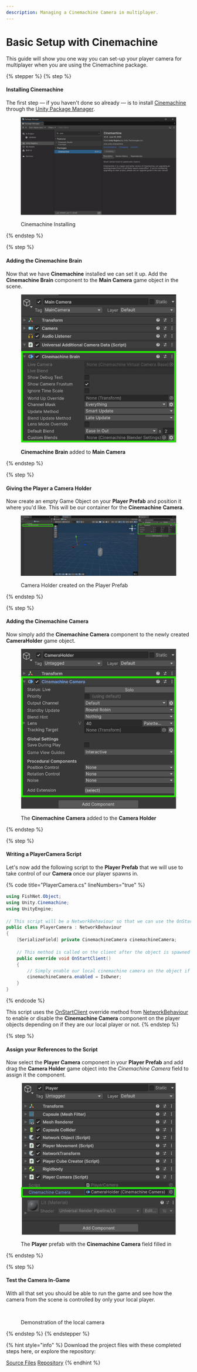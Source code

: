 ```yaml
---
description: Managing a Cinemachine Camera in multiplayer.
---
```


# Basic Setup with Cinemachine

This guide will show you one way you can set-up your player camera for multiplayer when you are using the Cinemachine package.

{% stepper %}
{% step %}
#### Installing Cinemachine

The first step — if you haven't done so already — is to install [Cinemachine](https://unity.com/features/cinemachine) through the [Unity Package Manager](https://learn.unity.com/tutorial/the-package-manager).

<figure><img src="../../../.gitbook/assets/installing-cinemachine.png" alt=""><figcaption><p>Cinemachine Installing</p></figcaption></figure>
{% endstep %}

{% step %}
#### Adding the Cinemachine Brain

Now that we have **Cinemachine** installed we can set it up. Add the **Cinemachine Brain** component to the **Main Camera** game object in the scene.

<figure><img src="../../../.gitbook/assets/added-cinemachine-brain.png" alt=""><figcaption><p><strong>Cinemachine Brain</strong> added to <strong>Main Camera</strong></p></figcaption></figure>
{% endstep %}

{% step %}
#### Giving the Player a Camera Holder

Now create an empty Game Object on your **Player Prefab** and position it where you'd like. This will be our container for the **Cinemachine** **Camera**.

<figure><img src="../../../.gitbook/assets/camera-holder-setup.png" alt=""><figcaption><p>Camera Holder created on the Player Prefab</p></figcaption></figure>
{% endstep %}

{% step %}
#### Adding the Cinemachine Camera

Now simply add the **Cinemachine Camera** component to the newly created **CameraHolder** game object.

<figure><img src="../../../.gitbook/assets/added-cinemachine-camera.png" alt=""><figcaption><p>The <strong>Cinemachine Camera</strong> added to the <strong>Camera Holder</strong></p></figcaption></figure>
{% endstep %}

{% step %}
#### Writing a PlayerCamera Script

Let's now add the following script to the **Player Prefab** that we will use to take control of our **Camera** once our player spawns in.

{% code title="PlayerCamera.cs" lineNumbers="true" %}
```csharp
using FishNet.Object;
using Unity.Cinemachine;
using UnityEngine;

// This script will be a NetworkBehaviour so that we can use the OnStartClient override.
public class PlayerCamera : NetworkBehaviour
{
    [SerializeField] private CinemachineCamera cinemachineCamera;

    // This method is called on the client after the object is spawned in.
    public override void OnStartClient()
    {
        // Simply enable our local cinemachine camera on the object if we are the owner.
        cinemachineCamera.enabled = IsOwner;
    }
}
```
{% endcode %}

This script uses the [OnStartClient](../../features/networked-gameobjects-and-scripts/network-behaviour-guides.md#onstartclient) override method from [NetworkBehaviour](../../features/networked-gameobjects-and-scripts/network-behaviour-guides.md) to enable or disable the **Cinemachine Camera** component on the player objects depending on if they are our local player or not.
{% endstep %}

{% step %}
#### Assign your References to the Script

Now select the **Player Camera** component in your **Player Prefab** and add drag the **Camera Holder** game object into the _Cinemachine Camera_ field to assign it the component.

<figure><img src="../../../.gitbook/assets/assigned-cinemachine-camera-to-player.png" alt=""><figcaption><p>The <strong>Player</strong> prefab with the <strong>Cinemachine Camera</strong> field filled in</p></figcaption></figure>
{% endstep %}

{% step %}
#### Test the Camera In-Game

With all that set you should be able to run the game and see how the camera from the scene is controlled by only your local player.

<figure><img src="../../../.gitbook/assets/player-camera-demonstration.gif" alt=""><figcaption><p>Demonstration of the local camera</p></figcaption></figure>
{% endstep %}
{% endstepper %}

{% hint style="info" %}
Download the project files with these completed steps here, or explore the repository:

<a href="https://github.com/maxkratt/fish-networking-getting-started/releases/download/basic-setup-with-cinemachine/basic-setup-with-cinemachine.unitypackage" class="button primary" data-icon="down-to-line">Source Files</a> <a href="https://github.com/maxkratt/fish-networking-getting-started/tree/basic-setup-with-cinemachine" class="button secondary" data-icon="github">Repository</a>
{% endhint %}